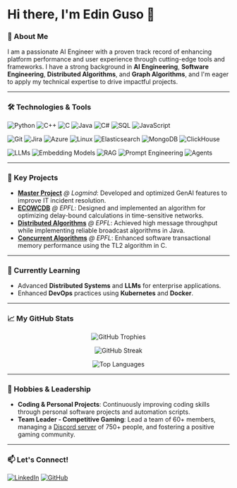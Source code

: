 # Hi there, I'm Edin Guso 👋

### 🚀 About Me
I am a passionate AI Engineer with a proven track record of enhancing platform performance and user experience through cutting-edge tools and frameworks. I have a strong background in **AI Engineering**, **Software Engineering**, **Distributed Algorithms**, and **Graph Algorithms**, and I'm eager to apply my technical expertise to drive impactful projects.

---

### 🛠️ Technologies & Tools
![Python](https://img.shields.io/badge/Python-3776AB?style=for-the-badge&logo=python&logoColor=white)
![C++](https://img.shields.io/badge/C++-00599C?style=for-the-badge&logo=cplusplus&logoColor=white)
![C](https://img.shields.io/badge/C-A8B9CC?style=for-the-badge&logo=c&logoColor=white)
![Java](https://img.shields.io/badge/Java-F80000?style=for-the-badge&logo=oracle&logoColor=white)
![C#](https://img.shields.io/badge/C%23-512BD4?style=for-the-badge&logo=sharp&logoColor=white)
![SQL](https://img.shields.io/badge/SQL-4479A1?style=for-the-badge&logo=mysql&logoColor=white)
![JavaScript](https://img.shields.io/badge/JavaScript-F7DF1E?style=for-the-badge&logo=javascript&logoColor=black)

![Git](https://img.shields.io/badge/Git-F05032?style=for-the-badge&logo=git&logoColor=white)
![Jira](https://img.shields.io/badge/Jira-0052CC?style=for-the-badge&logo=jira&logoColor=white)
![Azure](https://img.shields.io/badge/Azure-0089D6?style=for-the-badge&logo=icloud&logoColor=white)
![Linux](https://img.shields.io/badge/Linux-FCC624?style=for-the-badge&logo=linux&logoColor=black)
![Elasticsearch](https://img.shields.io/badge/Elasticsearch-005571?style=for-the-badge&logo=elasticsearch&logoColor=white)
![MongoDB](https://img.shields.io/badge/MongoDB-47A248?style=for-the-badge&logo=mongodb&logoColor=white)
![ClickHouse](https://img.shields.io/badge/ClickHouse-FFCC01?style=for-the-badge&logo=clickhouse&logoColor=black)

![LLMs](https://img.shields.io/badge/LLMs-412991?style=for-the-badge&logo=openai&logoColor=white)
![Embedding Models](https://img.shields.io/badge/Embedding%20Models-8E75B2?style=for-the-badge&logo=googlegemini&logoColor=white)
![RAG](https://img.shields.io/badge/RAG-000000?style=for-the-badge&logo=ollama&logoColor=white)
![Prompt Engineering](https://img.shields.io/badge/Prompt%20Engineering-0066FF?style=for-the-badge&logo=chatbot&logoColor=white)
![Agents](https://img.shields.io/badge/Agents-1C3C3C?style=for-the-badge&logo=langchain&logoColor=white)

---

### 🔑 Key Projects
- [**Master Project**](https://github.com/EdinGuso/master-project) *@ Logmind*: Developed and optimized GenAI features to improve IT incident resolution.
- [**ECOWCDB**](https://github.com/EdinGuso/ecowcdb) *@ EPFL*: Designed and implemented an algorithm for optimizing delay-bound calculations in time-sensitive networks.
- [**Distributed Algorithms**](https://github.com/EdinGuso/CS451-Distributed-Algorithms) *@ EPFL*: Achieved high message throughput while implementing reliable broadcast algorithms in Java.
- [**Concurrent Algorithms**](https://github.com/EdinGuso/CS453-Concurrent-Algorithms) *@ EPFL*: Enhanced software transactional memory performance using the TL2 algorithm in C.

---

### 🌱 Currently Learning
- Advanced **Distributed Systems** and **LLMs** for enterprise applications.
- Enhanced **DevOps** practices using **Kubernetes** and **Docker**.

---

### 📈 My GitHub Stats
<p align="center">
  <img src="https://github-profile-trophy.vercel.app/?username=edinguso&row=1&column=4&theme=transparent" alt="GitHub Trophies" />
</p>
<p align="center">
  <img src="https://github-readme-streak-stats.herokuapp.com/?user=edinguso&theme=transparent" alt="GitHub Streak" />
</p>
<p align="center">
  <img src="https://github-readme-stats.vercel.app/api/top-langs/?username=edinguso&layout=compact&theme=transparent" alt="Top Languages" />
</p>

---

### 🎯 Hobbies & Leadership
- **Coding & Personal Projects**: Continuously improving coding skills through personal software projects and automation scripts.
- **Team Leader - Competitive Gaming**: Lead a team of 60+ members, managing a [Discord server](https://discord.gg/BruJpTJFgb) of 750+ people, and fostering a positive gaming community.

---

### 📫 Let's Connect!
[![LinkedIn](https://img.shields.io/badge/LinkedIn-0A66C2?style=for-the-badge&logo=linkedin&logoColor=white)](https://www.linkedin.com/in/edinguso/)
[![GitHub](https://img.shields.io/badge/GitHub-100000?style=for-the-badge&logo=github&logoColor=white)](https://github.com/edinguso)
